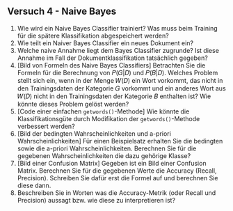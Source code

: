 ## Versuch 4 - Naive Bayes

1. Wie wird ein Naive Bayes Classifier trainiert? Was muss beim Training für die spätere Klassifikation abgespeichert werden?
2. Wie teilt ein Naiver Bayes Classifier ein neues Dokument ein?
3. Welche naive Annahme liegt dem Bayes Classifier zugrunde? Ist diese Annahme im Fall der Dokumentklassifikation tatsächlich gegeben?
4. \[Bild von Formeln des Naive Bayes Classifiers\] Betrachten Sie die Formeln für die Berechnung von 𝑃(𝐺|𝐷) und 𝑃(𝐵|𝐷). Welches Problem stellt sich ein, wenn in der Menge 𝑊(𝐷) ein Wort vorkommt, das nicht in den Trainingsdaten der Kategorie 𝐺 vorkommt und ein anderes Wort aus 𝑊(𝐷) nicht in den Trainingsdaten der Kategorie 𝐵 enthalten ist? Wie könnte dieses Problem gelöst werden?
5. \[Code einer einfachen `getwords()`\-Methode\] Wie könnte die Klassifikationsgüte durch Modifikation der `getwords()`\-Methode verbessert werden?
6. \[Bild der bedingten Wahrscheinlichkeiten und a-priori Wahrscheinlichkeiten\] Für einen Beispielsatz erhalten Sie die bedingten sowie die a-priori Wahrscheinlichkeiten. Berechnen Sie für die gegebenen Wahrscheinlichkeiten die dazu gehörige Klasse?
7. \[Bild einer Confusion Matrix\] Gegeben ist ein Bild einer Confusion Matrix. Berechnen Sie für die gegebenen Werte die Accuracy (Recall, Precision). Schreiben Sie dafür erst die Formel auf und berechnen Sie diese dann.
8. Beschreiben Sie in Worten was die Accuracy-Metrik (oder Recall und Precision) aussagt bzw. wie diese zu interpretieren ist?